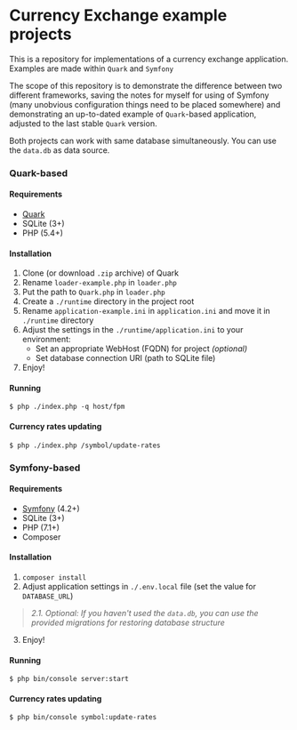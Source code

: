 # Currency Exchange example projects

This is a repository for implementations of a currency exchange application. Examples are made within `Quark` and `Symfony`

The scope of this repository is to demonstrate the difference between two different frameworks, saving the notes for myself for using of Symfony (many unobvious configuration things need to be placed somewhere) and demonstrating an up-to-dated example of `Quark`-based application, adjusted to the last stable `Quark` version.

Both projects can work with same database simultaneously. You can use the `data.db` as data source.

### Quark-based

#### Requirements
 - [Quark](https://github.com/Qybercom/quark)
 - SQLite (3+)
 - PHP (5.4+)

#### Installation
 1. Clone (or download `.zip` archive) of Quark
 2. Rename `loader-example.php` in `loader.php`
 3. Put the path to `Quark.php` in `loader.php`
 4. Create a `./runtime` directory in the project root
 5. Rename `application-example.ini` in `application.ini` and move it in `./runtime` directory
 6. Adjust the settings in the `./runtime/application.ini` to your environment:
    - Set an appropriate WebHost (FQDN) for project *(optional)*
    - Set database connection URI (path to SQLite file)
 7. Enjoy!

#### Running
`$ php ./index.php -q host/fpm`

#### Currency rates updating
`$ php ./index.php /symbol/update-rates`

### Symfony-based

#### Requirements
 - [Symfony](https://symfony.com/) (4.2+)
 - SQLite (3+)
 - PHP (7.1+)
 - Composer

#### Installation
 1. `composer install`
 2. Adjust application settings in `./.env.local` file (set the value for `DATABASE_URL`)
 > *2.1. Optional: If you haven't used the `data.db`, you can use the provided migrations for restoring database structure*
 3. Enjoy!

#### Running
`$ php bin/console server:start`

#### Currency rates updating
`$ php bin/console symbol:update-rates`